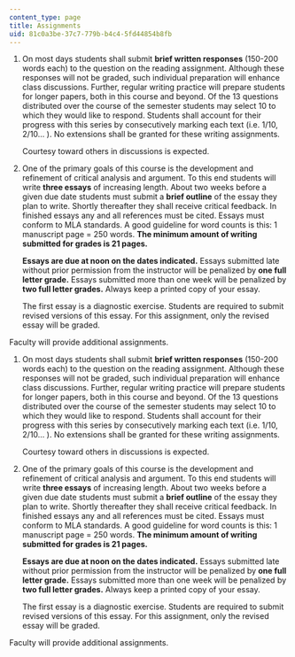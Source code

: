 ```yaml
---
content_type: page
title: Assignments
uid: 81c0a3be-37c7-779b-b4c4-5fd44854b8fb
---
```


1.  On most days students shall submit **brief written responses** (150-200 words each) to the question on the reading assignment. Although these responses will not be graded, such individual preparation will enhance class discussions. Further, regular writing practice will prepare students for longer papers, both in this course and beyond. Of the 13 questions distributed over the course of the semester students may select 10 to which they would like to respond. Students shall account for their progress with this series by consecutively marking each text (i.e. 1/10, 2/10… ). No extensions shall be granted for these writing assignments.
    
    Courtesy toward others in discussions is expected.
    
2.  One of the primary goals of this course is the development and refinement of critical analysis and argument. To this end students will write **three essays** of increasing length. About two weeks before a given due date students must submit a **brief outline** of the essay they plan to write. Shortly thereafter they shall receive critical feedback. In finished essays any and all references must be cited. Essays must conform to MLA standards. A good guideline for word counts is this: 1 manuscript page = 250 words. **The minimum amount of writing submitted for grades is 21 pages.**
    
    **Essays are due at noon on the dates indicated.** Essays submitted late without prior permission from the instructor will be penalized by **one full letter grade.** Essays submitted more than one week will be penalized by **two full letter grades.** Always keep a printed copy of your essay.
    
    The first essay is a diagnostic exercise. Students are required to submit revised versions of this essay. For this assignment, only the revised essay will be graded.
    

Faculty will provide additional assignments.

1.  On most days students shall submit **brief written responses** (150-200 words each) to the question on the reading assignment. Although these responses will not be graded, such individual preparation will enhance class discussions. Further, regular writing practice will prepare students for longer papers, both in this course and beyond. Of the 13 questions distributed over the course of the semester students may select 10 to which they would like to respond. Students shall account for their progress with this series by consecutively marking each text (i.e. 1/10, 2/10… ). No extensions shall be granted for these writing assignments.
    
    Courtesy toward others in discussions is expected.
    
2.  One of the primary goals of this course is the development and refinement of critical analysis and argument. To this end students will write **three essays** of increasing length. About two weeks before a given due date students must submit a **brief outline** of the essay they plan to write. Shortly thereafter they shall receive critical feedback. In finished essays any and all references must be cited. Essays must conform to MLA standards. A good guideline for word counts is this: 1 manuscript page = 250 words. **The minimum amount of writing submitted for grades is 21 pages.**
    
    **Essays are due at noon on the dates indicated.** Essays submitted late without prior permission from the instructor will be penalized by **one full letter grade.** Essays submitted more than one week will be penalized by **two full letter grades.** Always keep a printed copy of your essay.
    
    The first essay is a diagnostic exercise. Students are required to submit revised versions of this essay. For this assignment, only the revised essay will be graded.
    

Faculty will provide additional assignments.